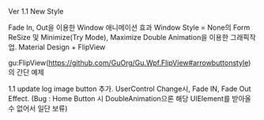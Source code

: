 Ver 1.1 New Style

Fade In, Out을 이용한 Window 애니메이션 효과
Window Style = None의 Form ReSize 및 Minimize(Try Mode), Maximize Double Animation을 이용한 그래픽작업.
Material Design + FlipView

gu:FlipView(https://github.com/GuOrg/Gu.Wpf.FlipView#arrowbuttonstyle) 의 간단 예제


1.1 update log
image button 추가.
UserControl Change시, Fade IN, Fade Out Effect.
(Bug : Home Button 시 DoubleAnimation으론 해당 UIElement를 받아올 수 없어서 일단 보류)